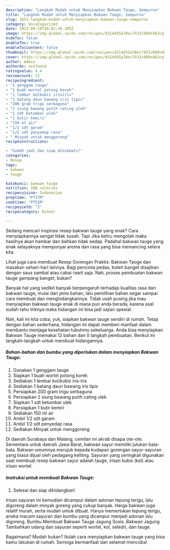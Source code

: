 ```yaml
---
description: "Langkah Mudah untuk Menyiapkan Bakwan Tauge, Sempurna"
title: "Langkah Mudah untuk Menyiapkan Bakwan Tauge, Sempurna"
slug: 1653-langkah-mudah-untuk-menyiapkan-bakwan-tauge-sempurna
category: Uncategorized
date: 2022-09-20T10:02:16.305Z
image: https://img-global.cpcdn.com/recipes/d314d55a78ec7433/680x482cq70/bakwan-tauge-foto-resep-utama.jpg
hideToc: false
enableToc: true
enableTocContent: false
thumbnail: https://img-global.cpcdn.com/recipes/d314d55a78ec7433/680x482cq70/bakwan-tauge-foto-resep-utama.jpg
cover: https://img-global.cpcdn.com/recipes/d314d55a78ec7433/680x482cq70/bakwan-tauge-foto-resep-utama.jpg
author: Admin
authorAv: notfound
ratingvalue: 4.4
reviewcount: 11
recipeingredient:
- "1 genggam tauge"
- "1 buah wortel potong korek"
- "1 lembar kolkubis irisiris"
- "1 batang daun bawang iris tipis"
- "200 gram trigu serbaguna"
- "2 siung bawang putih cating ulek"
- "1 sdt ketumbar ulek"
- "1 butir kemiri"
- "150 ml air"
- "1/2 sdt garam"
- "1/2 sdt penyedap rasa"
- " Minyak untuk menggoreng"
recipeinstructions:

- "Sudah jadi dan siap dinikmati!"
categories:
- Resep
tags:
- bakwan
- tauge

katakunci: bakwan tauge 
nutrition: 108 calories
recipecuisine: Indonesian
preptime: "PT27M"
cooktime: "PT51M"
recipeyield: "2"
recipecategory: Dinner

---
```



Sedang mencari inspirasi resep bakwan tauge yang enak? Cara menyiapkannya sangat tidak susah. Tapi Jika keliru mengolah maka hasilnya akan hambar dan bahkan tidak sedap. Padahal bakwan tauge yang enak selayaknya mempunyai aroma dan rasa yang bisa memancing selera kita.


Lihat juga cara membuat Resep Gorengan Praktis: Bakwan Taoge dan masakan sehari-hari lainnya. Bagi pencinta pedas, boleh banget disajikan dengan saus sambal atau cabai rawit saja. Nah, proses pembuatan bakwan tauge gampang banget, bukan?

Banyak hal yang sedikit banyak berpengaruh terhadap kualitas rasa dari bakwan tauge, mulai dari jenis bahan, lalu pemilihan bahan segar sampai cara membuat dan menghidangkannya. Tidak usah pusing jika mau menyiapkan bakwan tauge enak di mana pun anda berada, karena asal sudah tahu triknya maka hidangan ini bisa jadi sajian spesial.


Nah, kali ini kita coba, yuk, siapkan bakwan tauge sendiri di rumah. Tetap dengan bahan sederhana, hidangan ini dapat memberi manfaat dalam membantu menjaga kesehatan tubuhmu sekeluarga. Anda bisa menyiapkan Bakwan Tauge memakai 12 bahan dan 0 langkah pembuatan. Berikut ini langkah-langkah untuk membuat hidangannya.

<!--inarticleads1-->

##### Bahan-bahan dan bumbu yang diperlukan dalam menyiapkan Bakwan Tauge:

1. Gunakan 1 genggam tauge
1. Siapkan 1 buah wortel potong korek
1. Sediakan 1 lembar kol/kubis iris-iris
1. Sediakan 1 batang daun bawang iris tipis
1. Persiapkan 200 gram trigu serbaguna
1. Persiapkan 2 siung bawang putih cating ulek
1. Siapkan 1 sdt ketumbar ulek
1. Persiapkan 1 butir kemiri
1. Sediakan 150 ml air
1. Ambil 1/2 sdt garam
1. Ambil 1/2 sdt penyedap rasa
1. Sediakan  Minyak untuk menggoreng


Di daerah Surabaya dan Malang, cemilan ini akrab disapa ote-ote. Sementara untuk daerah Jawa Barat, bakwan sayur memiliki julukan bala-bala. Bakwan umumnya merujuk kepada kudapan gorengan sayur-sayuran yang biasa dijual oleh pedagang keliling. Sayuran yang seringkali digunakan saat membuat resep bakwan sayur adalah tauge, irisan kubis (kol) atau irisan wortel. 

<!--inarticleads2-->

##### Instruksi untuk membuat Bakwan Tauge:


1. Selesai dan siap dihidangkan!

Irisan sayuran ini kemudian dicampur dalam adonan tepung terigu, lalu digoreng dalam minyak goreng yang cukup banyak. Harga bakwan juga relatif murah, serta mudah untuk dibuat. Hanya memerlukan tepung terigu, aneka macam sayuran dan bumbu yang dicampur menjadi adonan lalu digoreng. Bumbu Membuat Bakwan Tauge Jagung Sosis. Bakwan Jagung Tambahkan udang dan sayuran seperti wortel, kol, seledri, dan tauge. 

Bagaimana? Mudah bukan? Itulah cara menyiapkan bakwan tauge yang bisa kamu lakukan di rumah. Semoga bermanfaat dan selamat mencoba!
